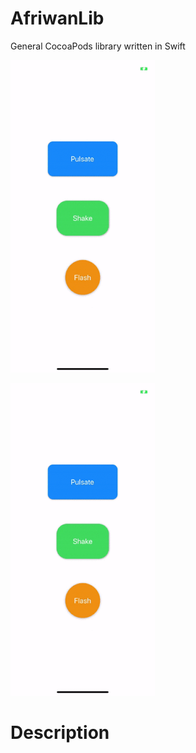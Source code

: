# AfriwanLib
General CocoaPods library written in Swift

[<img src="https://github.com/AfriwanAhda/AfriwanLib/blob/master/images/demo.gif" width="231" height="500" alt="Afriwan Ahda"/>](https://diponten.com)
  
[<img src="https://github.com/AfriwanAhda/AfriwanLib/blob/master/images/demo.gif" width="231" height="500" alt="Afriwan Ahda"/>](https://diponten.com)

# Description


